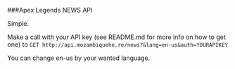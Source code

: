 ###Apex Legends NEWS API

Simple.

Make a call with your API key (see README.md for more info on how to get one) to
`GET http://api.mozambiquehe.re/news?&lang=en-us&auth=YOURAPIKEY`

You can change en-us by your wanted language.
